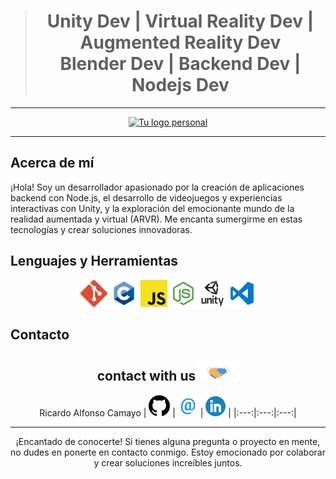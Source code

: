 
> # <div align="center">Unity Dev | Virtual Reality Dev | Augmented Reality Dev <br> Blender Dev | Backend Dev | Nodejs Dev</div>
---

<div align="center">
  <a href="dreamweaverstudio.com.co">
    <img src="https://github.com/ricardo1470/ricardo1470/blob/master/img/LogoVideo2.gif" alt="Tu logo personal" width="600" height="600">
  </a>
</div>

---

## Acerca de mí

¡Hola! Soy un desarrollador apasionado por la creación de aplicaciones backend con Node.js, el desarrollo de videojuegos y experiencias interactivas con Unity, y la exploración del emocionante mundo de la realidad aumentada y virtual (ARVR). Me encanta sumergirme en estas tecnologías y crear soluciones innovadoras.

## Lenguajes y Herramientas

<div align="center">
  <img height="43" src="https://github.com/ricardo1470/ricardo1470/blob/master/img/Git_logo.png" alt="Git" title="Git">
  <img height="43" src="https://github.com/ricardo1470/ricardo1470/blob/master/img/c.png" alt="C#" title="C#">
  <img height="43" src="https://github.com/ricardo1470/ricardo1470/blob/master/img/js.png" alt="JavaScript" title="JavaScript">
  <img height="43" src="https://github.com/ricardo1470/ricardo1470/blob/master/img/node2.jpg" alt="Node.js" title="Node.js">
  <img height="43" src="https://github.com/ricardo1470/ricardo1470/blob/master/img/unity3d-logo.png" alt="Unity" title="Unity">
  <img height="43" src="https://github.com/ricardo1470/ricardo1470/blob/master/img/visual-studio-code-logo.png" alt="Visual Studio Code" title="Visual Studio Code">
</div>

## Contacto

<div align="center">

<h2>
    contact with us<img src="https://github.com/SurvivalRoomVR/ar-vr-portfolio-project/blob/main/img/Handshake.gif" height="32px">
</h2>


Ricardo Alfonso Camayo
| [<img src="https://github.com/SurvivalRoomVR/ar-vr-portfolio-project/blob/main/img/GitHub.png" alt="Github logo" width="34">](https://github.com/ricardo1470/README/blob/master/README.md) | [<img src="https://github.com/SurvivalRoomVR/ar-vr-portfolio-project/blob/main/img/email.png" alt="email logo" height="32">](mailto:ricardo.alfonso.camayo@gmail.com) | [<img src="https://github.com/SurvivalRoomVR/ar-vr-portfolio-project/blob/main/img/linkedin-icon.png" alt="linkedin logo" width="32">](https://www.linkedin.com/in/ricardo-alfonso-camayo/) |
|:---:|:---:|:---:|

---

¡Encantado de conocerte! Si tienes alguna pregunta o proyecto en mente, no dudes en ponerte en contacto conmigo. Estoy emocionado por colaborar y crear soluciones increíbles juntos.

